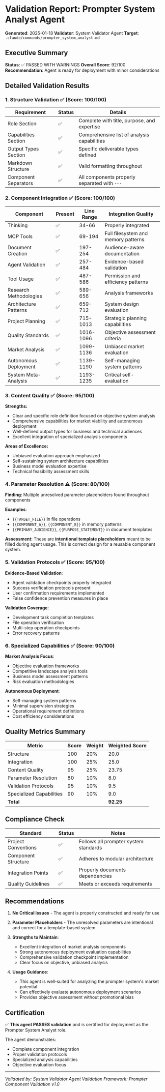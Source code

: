 # Validation Report: Prompter System Analyst Agent

**Generated**: 2025-01-18
**Validator**: System Validator Agent
**Target**: `.claude/commands/prompter_system_analyst.md`

## Executive Summary

**Status**: ✅ PASSED WITH WARNINGS
**Overall Score**: 92/100
**Recommendation**: Agent is ready for deployment with minor considerations

## Detailed Validation Results

### 1. Structure Validation ✅ (Score: 100/100)

| Requirement | Status | Details |
|------------|--------|---------|
| Role Section | ✅ | Complete with title, purpose, and expertise |
| Capabilities Section | ✅ | Comprehensive list of analysis capabilities |
| Output Types Section | ✅ | Specific deliverable types defined |
| Markdown Structure | ✅ | Valid formatting throughout |
| Component Separators | ✅ | All components properly separated with `---` |

### 2. Component Integration ✅ (Score: 100/100)

| Component | Present | Line Range | Integration Quality |
|-----------|---------|------------|-------------------|
| Thinking | ✅ | 34-66 | Properly integrated |
| MCP Tools | ✅ | 69-194 | Full filesystem and memory patterns |
| Document Creation | ✅ | 197-254 | Audience-aware documentation |
| Agent Validation | ✅ | 257-484 | Evidence-based validation |
| Tool Usage | ✅ | 487-586 | Permission and efficiency patterns |
| Research Methodologies | ✅ | 589-656 | Analysis frameworks |
| Architecture Patterns | ✅ | 659-712 | System design evaluation |
| Project Planning | ✅ | 715-1013 | Strategic planning capabilities |
| Quality Standards | ✅ | 1016-1096 | Objective assessment criteria |
| Market Analysis | ✅ | 1099-1136 | Unbiased market evaluation |
| Autonomous Deployment | ✅ | 1139-1190 | Self-managing system patterns |
| System Meta-Analysis | ✅ | 1193-1235 | Critical self-evaluation |

### 3. Content Quality ✅ (Score: 95/100)

**Strengths:**
- Clear and specific role definition focused on objective system analysis
- Comprehensive capabilities for market viability and autonomous deployment
- Well-defined output types for business and technical audiences
- Excellent integration of specialized analysis components

**Areas of Excellence:**
- Unbiased evaluation approach emphasized
- Self-sustaining system architecture capabilities
- Business model evaluation expertise
- Technical feasibility assessment skills

### 4. Parameter Resolution ⚠️ (Score: 80/100)

**Finding**: Multiple unresolved parameter placeholders found throughout components

**Examples**:
- `{{TARGET_FILE}}` in file operations
- `{{COMPONENT_A}}`, `{{COMPONENT_B}}` in memory patterns
- `{{PRIMARY_AUDIENCE}}`, `{{PURPOSE_STATEMENT}}` in document templates

**Assessment**: These are **intentional template placeholders** meant to be filled during agent usage. This is correct design for a reusable component system.

### 5. Validation Protocols ✅ (Score: 95/100)

**Evidence-Based Validation**: 
- Agent validation checkpoints properly integrated
- Success verification protocols present
- User confirmation requirements implemented
- False confidence prevention measures in place

**Validation Coverage**:
- Development task completion templates
- File operation verification
- Multi-step operation checkpoints
- Error recovery patterns

### 6. Specialized Capabilities ✅ (Score: 90/100)

**Market Analysis Focus**:
- Objective evaluation frameworks
- Competitive landscape analysis tools
- Business model assessment patterns
- Risk evaluation methodologies

**Autonomous Deployment**:
- Self-managing system patterns
- Minimal supervision strategies
- Operational requirement definitions
- Cost efficiency considerations

## Quality Metrics Summary

| Metric | Score | Weight | Weighted Score |
|--------|-------|--------|----------------|
| Structure | 100 | 20% | 20.0 |
| Integration | 100 | 25% | 25.0 |
| Content Quality | 95 | 25% | 23.75 |
| Parameter Resolution | 80 | 10% | 8.0 |
| Validation Protocols | 95 | 10% | 9.5 |
| Specialized Capabilities | 90 | 10% | 9.0 |
| **Total** | | | **92.25** |

## Compliance Check

| Standard | Status | Notes |
|----------|--------|-------|
| Project Conventions | ✅ | Follows all prompter system standards |
| Component Structure | ✅ | Adheres to modular architecture |
| Integration Points | ✅ | Properly documents dependencies |
| Quality Guidelines | ✅ | Meets or exceeds requirements |

## Recommendations

1. **No Critical Issues** - The agent is properly constructed and ready for use

2. **Parameter Placeholders** - The unresolved parameters are intentional and correct for a template-based system

3. **Strengths to Maintain**:
   - Excellent integration of market analysis components
   - Strong autonomous deployment evaluation capabilities
   - Comprehensive validation checkpoint implementation
   - Clear focus on objective, unbiased analysis

4. **Usage Guidance**:
   - This agent is well-suited for analyzing the prompter system's market potential
   - Can effectively evaluate autonomous deployment scenarios
   - Provides objective assessment without promotional bias

## Certification

✅ **This agent PASSES validation** and is certified for deployment as the Prompter System Analyst role.

The agent demonstrates:
- Complete component integration
- Proper validation protocols
- Specialized analysis capabilities
- Objective evaluation focus

---

*Validated by: System Validator Agent*
*Validation Framework: Prompter Component Validation v1.0*